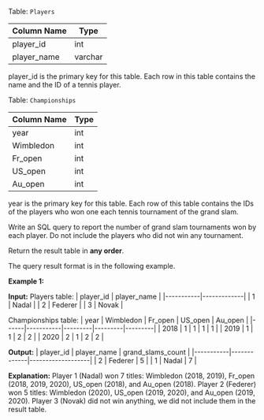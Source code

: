 ﻿
Table:  `Players`

| Column Name | Type    |
|-------------|---------|
| player_id   | int     |
| player_name | varchar |

player_id is the primary key for this table.
Each row in this table contains the name and the ID of a tennis player.

Table:  `Championships`

| Column Name | Type |
|-------------|------|
| year        | int  |
| Wimbledon   | int  |
| Fr_open     | int  |
| US_open     | int  |
| Au_open     | int  |

year is the primary key for this table.
Each row of this table contains the IDs of the players who won one each tennis tournament of the grand slam.

Write an SQL query to report the number of grand slam tournaments won by each player. Do not include the players who did not win any tournament.

Return the result table in  **any order**.

The query result format is in the following example.

**Example 1:**

**Input:** 
Players table:
| player_id | player_name |
|-----------|-------------|
| 1         | Nadal       |
| 2         | Federer     |
| 3         | Novak       |

Championships table:
| year | Wimbledon | Fr_open | US_open | Au_open |
|------|-----------|---------|---------|---------|
| 2018 | 1         | 1       | 1       | 1       |
| 2019 | 1         | 1       | 2       | 2       |
| 2020 | 2         | 1       | 2       | 2       |

**Output:** 
| player_id | player_name | grand_slams_count |
|-----------|-------------|-------------------|
| 2         | Federer     | 5                 |
| 1         | Nadal       | 7                 |

**Explanation:** 
Player 1 (Nadal) won 7 titles: Wimbledon (2018, 2019), Fr_open (2018, 2019, 2020), US_open (2018), and Au_open (2018).
Player 2 (Federer) won 5 titles: Wimbledon (2020), US_open (2019, 2020), and Au_open (2019, 2020).
Player 3 (Novak) did not win anything, we did not include them in the result table.
